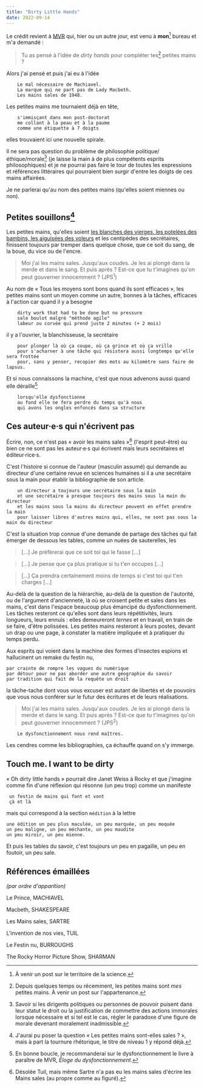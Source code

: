 ```yaml
---
title: "Dirty Little Hands"
date: 2022-09-14
---
```


Le crédit revient à [MVR](http://blog.sens-public.org/marcellovitalirosati/) qui, hier ou un autre jour, est venu à **mon**[^5] bureau et m'a demandé : 

[^5]: À venir un post sur le territoire de la science.

> Tu as pensé à l'idée de *dirty hands* pour compléter tes[^1] petites mains ? 

Alors j'ai pensé et puis j'ai eu à l'idée

        Le mal nécessaire de Machiavel.
        La marque qui ne part pas de Lady Macbeth.
        Les mains sales de 1948.

Les petites mains me tournaient déjà en tête, 

        s'immisçant dans mon post-doctorat
        me collant à la peau et à la paume
        comme une étiquette à 7 doigts

elles trouvaient ici une nouvelle spirale.

Il ne sera pas question du problème de philosophie politique/éthique/morale[^3] (je laisse la main à de plus compétents esprits philosophiques) et je ne pourrai pas faire le tour de toutes les expressions et références littéraires qui pourraient bien surgir d'entre les doigts de ces mains affairées.

Je ne parlerai qu'au nom des petites mains (qu'elles soient miennes ou non). 

## Petites souillons[^6]

[^6]: J'aurai pu poser la question « Les petites mains sont-elles sales ? », mais à part la tournure rhétorique, le titre de niveau 1 y répond déjà. 

Les petites mains, qu'elles soient [les blanches des vierges, les potelées des bambins, les aiguisées des voleurs](https://blank.blue/meditions/manifeste-des-petites-mains/#les-petites-mains-sans-parole) et les centipèdes des secrétaires, finissent toujours par tremper dans quelque chose, que ce soit du sang, de la boue, du vice ou de l'encre. 

> Moi j'ai les mains sales. Jusqu'aux coudes. Je les ai plongé dans la merde et dans le sang. Et puis après ? Est-ce que tu t'imagines qu'on peut gouverner innocemment ? (JPS<sup>1</sup>)

Au nom de « Tous les moyens sont bons quand ils sont efficaces », les petites mains sont un moyen comme un autre, bonnes à la tâches, efficaces à l'action car quand il y a besogne

        dirty work that had to be done but no pressure
        sale boulot malgré "méthode agile"
        labeur ou corvée qui prend juste 2 minutes (+ 2 mois)

il y a l'ouvrier, la blanchisseuse, la secrétaire

        pour plonger là où ça coupe, où ça grince et où ça vrille
        pour s'acharner à une tâche qui résistera aussi longtemps qu'elle sera frottée
        pour, sans y penser, recopier des mots au kilomètre sans faire de lapsus.

Et si nous connaissons la machine, c'est que nous advenons aussi quand elle déraille[^4] 

        lorsqu'elle dysfonctionne
        au fond elle ne fera perdre du temps qu'à nous
        qui avons les ongles enfoncés dans sa structure

## Ces auteur·e·s qui n'écrivent pas  

Écrire, non, ce n'est pas « avoir les mains sales »[^2] (l'esprit peut-être) ou bien ce ne sont pas les auteur·e·s qui écrivent mais leurs secrétaires et éditeur·rice·s. 

C'est l'histoire si connue de l'auteur (masculin assumé) qui demande au directeur d'une certaine revue en sciences humaines si il a une secrétaire sous la main pour établir la bibliographie de son article.

        un directeur a toujours une secrétaire sous la main
        et une secrétaire a presque toujours des mains sous la main du directeur
        et les mains sous la mains du directeur peuvent en effet prendre la main
        pour laisser libres d'autres mains qui, elles, ne sont pas sous la main du directeur

C'est la situation trop connue d'une demande de partage des tâches qui fait émerger de dessous les tables, comme un nuées de sauterelles, les 

> [...] Je préfèrerai que ce soit toi qui le fasse [...]

> [...] Je pense que ça plus pratique si tu t'en occupes [...]

> [...] Ça prendra certainement moins de temps si c'est toi qui t'en charges [...] 

Au-delà de la question de la hiérarchie, au-delà de la question de l'autorité, ou de l'argument d'ancienneté, là où se croisent petite et sales dans les mains, c'est dans l'espace beaucoup plus  émancipé du dysfonctionnement. Les tâches resteront ce qu'elles sont dans leurs répétitivités, leurs longueurs, leurs ennuis : elles demeureront *ternes* et en travail, en train de se faire, d'être polissées. Les petites mains resteront à leurs postes, devant un drap ou une page, à constater la matière impliquée et à pratiquer du temps perdu.

Aux esprits qui voient dans la machine des formes d'insectes espions et hallucinent un remake du festin nu, 

    par crainte de rompre les vagues du numérique
    par détour pour ne pas aborder une autre géographie du savoir
    par tradition qui fait de la requête un droit

la tâche-tache dont vous vous excuser est autant de libertés et de pouvoirs que vous nous conférer sur le futur des écritures et de leurs réalisations. 

> Moi j'ai les mains sales. Jusqu'aux coudes. Je les ai plongé dans la merde et dans le sang. Et puis après ? Est-ce que tu t'imagines qu'on peut gouverner innocemment ? (JPS<sup>2</sup>)

        Le dysfonctionnement nous rend maîtres.

Les cendres comme les bibliographies, ça échauffe quand on s'y immerge.
     
[^2]: Désolée Tuil, mais même Sartre n'a pas eu les mains sales d'écrire les Mains sales (au propre comme au figuré).

## Touch me. I want to be dirty

« Oh dirty little hands » pourrait dire Janet Weiss à Rocky et que j'imagine comme fin d'une réflexion qui résonne (un peu trop) comme un manifeste

     un festin de mains qui font et vont 
     çà et là 

mais qui correspond à la section `médition` à la lettre 

    une édition un peu plus maculée, un peu marquée, un peu moquée
    un peu maligne, un peu méchante, un peu maudite
    un peu miroir, un peu mienne.

Et puis les tables du savoir, c'est toujours un peu en pagaille, un peu en foutoir, un peu sale.

[^1]: Depuis quelques temps ou récemment, les petites mains sont *mes* petites mains. À venir un post sur l'appartenance.

[^3]: Savoir si les dirigents politiques ou personnes de pouvoir puisent dans leur statut le droit ou la justification de commettre des actions immorales lorsque nécessaire et si tel est le cas, régler le paradoxe d'une figure de morale devenant moralement inadmissible. 

[^4]: En bonne boucle, je recommanderai sur le dysfonctionnement le livre à paraître de MVR, *Éloge du dysfonctionnement*.

## Références émaillées 
*(par ordre d'apparition)*

Le Prince, MACHIAVEL 

Macbeth, SHAKESPEARE

Les Mains sales, SARTRE

L'invention de nos vies, TUIL

Le Festin nu, BURROUGHS

The Rocky Horror Picture Show, SHARMAN
